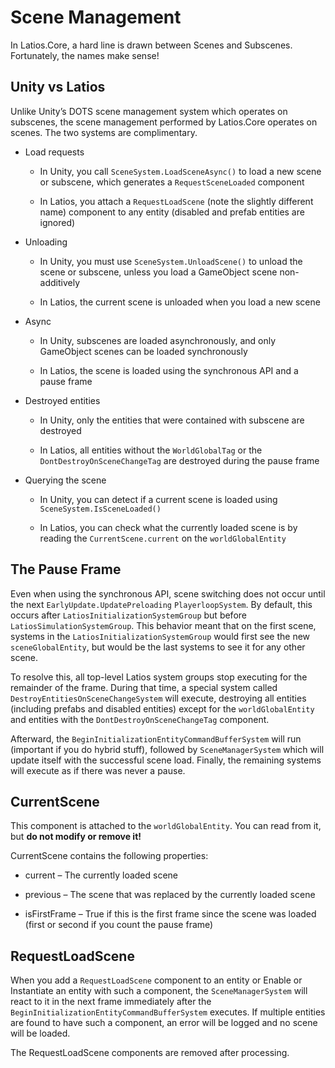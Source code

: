# Scene Management

In Latios.Core, a hard line is drawn between Scenes and Subscenes. Fortunately,
the names make sense!

## Unity vs Latios

Unlike Unity’s DOTS scene management system which operates on subscenes, the
scene management performed by Latios.Core operates on scenes. The two systems
are complimentary.

-   Load requests

    -   In Unity, you call `SceneSystem.LoadSceneAsync()` to load a new scene
        or subscene, which generates a `RequestSceneLoaded` component

    -   In Latios, you attach a `RequestLoadScene` (note the slightly
        different name) component to any entity (disabled and prefab entities
        are ignored)

-   Unloading

    -   In Unity, you must use `SceneSystem.UnloadScene()` to unload the scene
        or subscene, unless you load a GameObject scene non-additively

    -   In Latios, the current scene is unloaded when you load a new scene

-   Async

    -   In Unity, subscenes are loaded asynchronously, and only GameObject
        scenes can be loaded synchronously

    -   In Latios, the scene is loaded using the synchronous API and a pause
        frame

-   Destroyed entities

    -   In Unity, only the entities that were contained with subscene are
        destroyed

    -   In Latios, all entities without the `WorldGlobalTag` or the
        `DontDestroyOnSceneChangeTag` are destroyed during the pause frame

-   Querying the scene

    -   In Unity, you can detect if a current scene is loaded using
        `SceneSystem.IsSceneLoaded()`

    -   In Latios, you can check what the currently loaded scene is by reading
        the `CurrentScene.current` on the `worldGlobalEntity`

## The Pause Frame

Even when using the synchronous API, scene switching does not occur until the
next `EarlyUpdate.UpdatePreloading` `PlayerloopSystem`. By default, this
occurs after `LatiosInitializationSystemGroup` but before
`LatiosSimulationSystemGroup`. This behavior meant that on the first scene,
systems in the `LatiosInitializationSystemGroup` would first see the new
`sceneGlobalEntity`, but would be the last systems to see it for any other
scene.

To resolve this, all top-level Latios system groups stop executing for the
remainder of the frame. During that time, a special system called
`DestroyEntitiesOnSceneChangeSystem` will execute, destroying all entities
(including prefabs and disabled entities) except for the `worldGlobalEntity`
and entities with the `DontDestroyOnSceneChangeTag` component.

Afterward, the `BeginInitializationEntityCommandBufferSystem` will run
(important if you do hybrid stuff), followed by `SceneManagerSystem` which
will update itself with the successful scene load. Finally, the remaining
systems will execute as if there was never a pause.

## CurrentScene

This component is attached to the `worldGlobalEntity`. You can read from it,
but **do not modify or remove it!**

CurrentScene contains the following properties:

-   current – The currently loaded scene

-   previous – The scene that was replaced by the currently loaded scene

-   isFirstFrame – True if this is the first frame since the scene was loaded
    (first or second if you count the pause frame)

## RequestLoadScene

When you add a `RequestLoadScene` component to an entity or Enable or
Instantiate an entity with such a component, the `SceneManagerSystem` will
react to it in the next frame immediately after the
`BeginInitializationEntityCommandBufferSystem` executes. If multiple entities
are found to have such a component, an error will be logged and no scene will be
loaded.

The RequestLoadScene components are removed after processing.
